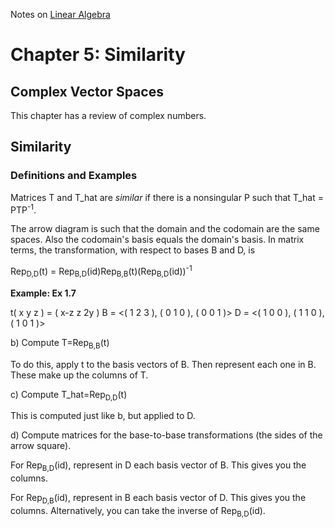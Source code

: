 Notes on [Linear Algebra](http://joshua.smcvt.edu/linearalgebra/)

# Chapter 5: Similarity

## Complex Vector Spaces

This chapter has a review of complex numbers.

## Similarity

### Definitions and Examples

Matrices T and T_hat are *similar* if there is a nonsingular P such that
T_hat = PTP<sup>-1</sup>.

The arrow diagram is such that the domain and the codomain are the same spaces. Also the codomain's basis equals the domain's basis. In matrix terms, the transformation, with respect to bases B and D, is

Rep<sub>D,D</sub>(t) = Rep<sub>B,D</sub>(id)Rep<sub>B,B</sub>(t)(Rep<sub>B,D</sub>(id))<sup>-1</sup>

**Example: Ex 1.7**

t( x y z ) = ( x-z  z  2y )
B = <( 1 2 3 ), ( 0 1 0 ), ( 0 0 1 )>
D = <( 1 0 0 ), ( 1 1 0 ), ( 1 0 1 )>

b) Compute T=Rep<sub>B,B</sub>(t)

To do this, apply t to the basis vectors of B. Then represent each one in B.  These make up the columns of T.

c) Compute T_hat=Rep<sub>D,D</sub>(t)

This is computed just like b, but applied to D.

d) Compute matrices for the base-to-base transformations (the sides of the arrow square).

For Rep<sub>B,D</sub>(id), represent in D each basis vector of B. This gives you the columns.

For Rep<sub>D,B</sub>(id), represent in B each basis vector of D. This gives you the columns. Alternatively, you can take the inverse of Rep<sub>B,D</sub>(id).